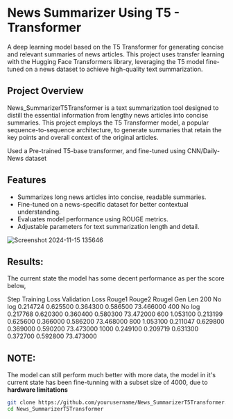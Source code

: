 # News Summarizer Using T5 - Transformer

A deep learning model based on the T5 Transformer for generating concise and relevant summaries of news articles. This project uses transfer learning with the Hugging Face Transformers library, leveraging the T5 model fine-tuned on a news dataset to achieve high-quality text summarization.

## Project Overview
News_SummarizerT5Transformer is a text summarization tool designed to distill the essential information from lengthy news articles into concise summaries. This project employs the T5 Transformer model, a popular sequence-to-sequence architecture, to generate summaries that retain the key points and overall context of the original articles.

Used a Pre-trained T5-base transformer, and fine-tuned using CNN/Daily-News dataset

## Features
- Summarizes long news articles into concise, readable summaries.
- Fine-tuned on a news-specific dataset for better contextual understanding.
- Evaluates model performance using ROUGE metrics.
- Adjustable parameters for text summarization length and detail.

![Screenshot 2024-11-15 135646](https://github.com/user-attachments/assets/0ab21306-bc2e-4eba-96d8-4202c73f9c14)

## Results:

The current state the model has some decent performance as per the score below, 

Step	Training Loss	  Validation Loss	    Rouge1	  Rouge2	  Rougel	  Gen Len
200	  No log	        0.214724	          0.625500	0.364300	0.586500	73.466000
400	  No log	        0.217768	          0.620300	0.360400	0.580300	73.472000
600	  1.053100	      0.213199	          0.625600	0.366000	0.586200	73.468000
800	  1.053100	      0.211047	          0.629800	0.369000	0.590200	73.473000
1000	0.249100	      0.209719	          0.631300	0.372700	0.592800	73.473000

## NOTE: 
The model can still perform much better with more data, the model in it's current state has been fine-tunning with a subset size of 4000, due to <b>hardware limitations</b>

```bash
git clone https://github.com/yourusername/News_SummarizerT5Transformer.git
cd News_SummarizerT5Transformer
